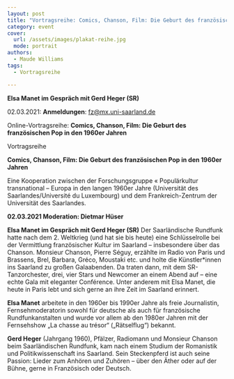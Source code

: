 ```yaml
---
layout: post
title: "Vortragsreihe: Comics, Chanson, Film: Die Geburt des französischen Pop in den 1960er Jahren"
category: event
cover:
  url: /assets/images/plakat-reihe.jpg
  mode: portrait
authors:
  - Maude Williams
tags:
  - Vortragsreihe

---
```

**Elsa Manet im Gespräch mit Gerd Heger (SR)**

02.03.2021: **Anmeldungen**: fz@mx.uni-saarland.de

Online-Vortragsreihe: **Comics, Chanson, Film: Die Geburt des französischen Pop in den 1960er Jahren**

<!-- more -->

Vortragsreihe

**Comics, Chanson, Film: Die Geburt des französischen Pop in den 1960er Jahren**

Eine Kooperation zwischen der Forschungsgruppe « Populärkultur transnational – Europa in den langen 1960er Jahre (Universität des Saarlandes/Université du Luxembourg) und dem Frankreich-Zentrum der Universität des Saarlandes.

**02.03.2021 Moderation: Dietmar Hüser**

**Elsa Manet im Gespräch mit Gerd Heger (SR)**
Der Saarländische Rundfunk hatte nach dem 2. Weltkrieg (und hat sie bis heute) eine Schlüsselrolle bei der Vermittlung französischer Kultur im Saarland – insbesondere über das Chanson. Monsieur Chanson, Pierre Séguy, erzählte im Radio von Paris und Brassens, Brel, Barbara, Gréco, Moustaki etc. und holte die Künstler*innen ins Saarland zu großen Galaabenden. Da traten dann, mit dem SR-Tanzorchester, drei, vier Stars und Newcomer an einem Abend auf – eine echte Gala mit eleganter Conférence. Unter anderem mit Elsa Manet, die heute in Paris lebt und sich gerne an ihre Zeit im Saarland erinnert.

**Elsa Manet** arbeitete in den 1960er bis 1990er Jahre als freie Journalistin, Fernsehmoderatorin sowohl für deutsche als auch für französische Rundfunkanstalten und wurde vor allem ab den 1980er Jahren mit der Fernsehshow „La chasse au trésor“ („Rätselflug“) bekannt.

**Gerd Heger** (Jahrgang 1960), Pfälzer, Radiomann und Monsieur Chanson beim Saarländischen Rundfunk, kam nach einem Studium der Romanistik und Politikwissenschaft ins Saarland. Sein Steckenpferd ist auch seine Passion: Lieder zum Anhören und Zuhören – über den Äther oder auf der Bühne, gerne in Französisch oder Deutsch.
